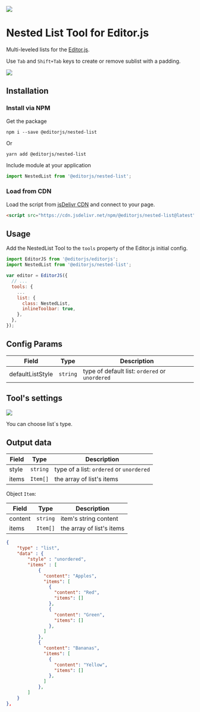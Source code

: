 ![](https://badgen.net/badge/Editor.js/v2.19.2/blue)

# Nested List Tool for Editor.js

Multi-leveled lists for the [Editor.js](https://editorjs.io).

Use `Tab` and `Shift+Tab` keys to create or remove sublist with a padding.

![](assets/example.gif)

## Installation

### Install via NPM

Get the package

```shell
npm i --save @editorjs/nested-list
```

Or

```shell
yarn add @editorjs/nested-list
```

Include module at your application

```javascript
import NestedList from '@editorjs/nested-list';
```

### Load from CDN

Load the script from [jsDelivr CDN](https://www.jsdelivr.com/package/npm/@editorjs/nested-list) and connect to your page.

```html
<script src="https://cdn.jsdelivr.net/npm/@editorjs/nested-list@latest"></script>
```

## Usage

Add the NestedList Tool to the `tools` property of the Editor.js initial config.

```javascript
import EditorJS from '@editorjs/editorjs';
import NestedList from '@editorjs/nested-list';

var editor = EditorJS({
  // ...
  tools: {
    ...
    list: {
      class: NestedList,
      inlineToolbar: true,
    },
  },
});
```

## Config Params

| Field            | Type      | Description                                    |
| ---------------- | --------- | ---------------------------------------------- |
| defaultListStyle | `string`  | type of default list: `ordered` or `unordered` |

## Tool's settings

![](https://capella.pics/bf5a42e4-1350-499d-a728-493b0fcaeda4.jpg)

You can choose list`s type.

## Output data

| Field | Type      | Description                              |
| ----- | --------- | ---------------------------------------- |
| style | `string`  | type of a list: `ordered` or `unordered` |
| items | `Item[]`  | the array of list's items                |

Object `Item`:

| Field   | Type      | Description               |
| ------- | --------- | ------------------------- |
| content | `string`  | item's string content     |
| items   | `Item[]`  | the array of list's items |


```json
{
    "type" : "list",
    "data" : {
        "style" : "unordered",
        "items" : [
            {
              "content": "Apples",
              "items": [
                {
                  "content": "Red",
                  "items": []
                },
                {
                  "content": "Green",
                  "items": []
                },
              ]
            },
            {
              "content": "Bananas",
              "items": [
                {
                  "content": "Yellow",
                  "items": []
                },
              ]
            },
        ]
    }
},
```
